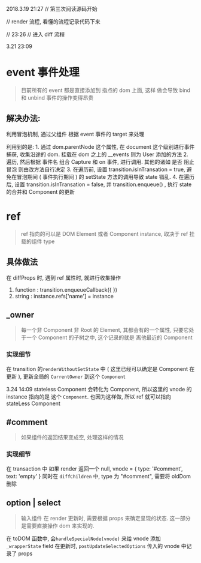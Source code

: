2018.3.19 21:27
// 第三次阅读源码开始

// render 流程, 看懂的流程记录代码下来

// 23:26
// 进入 diff 流程


3.21 23:09

# event 事件处理
> 目前所有的 event 都是直接添加到 指点的 dom 上面, 这样 做会导致 bind 和 unbind 事件的操作变得昂贵

## 解决办法: 
  利用冒泡机制, 通过父组件 根据 event 事件的 target 来处理

  利用到的是:
    1. 通过 dom.parentNode 这个属性, 在 document 这个级别进行事件捕获, 收集沿途的 dom. 挂载在 dom 之上的 __events 则为 User 添加的方法
    2. 遍历, 然后根据 事件名 组合 Capture 和 on 事件, 进行调用. 其他的诸如 是否 阻止冒泡 则由改方法自行决定
    3. 在遍历前, 设置 transition.isInTransation = true, 避免在冒泡期间 ( 事件执行期间 ) 的 setState 方法的调用导致 state 错乱.
    4. 在遍历后, 设置 transition.isInTransation = false, 并 transition.enqueue() , 执行 state 的合并和 Component 的更新


# ref
> ref 指向的可以是 DOM Element 或者 Component instance, 取决于 ref 挂载的组件 type

## 具体做法

在 diffProps 时, 遇到 ref 属性时, 就进行收集操作
1. function : transition.enqueueCallback({  })
2. string : instance.refs['name'] = instance

## _owner

> 每一个非 Component 非 Root 的 Element, 其都会有的一个属性, 只要它处于一个 Component 的子树之中, 这个记录的就是 离他最近的 Component

### 实现细节

在 transition 的`renderWithoutSetState` 中 (  这里已经可以确定是 Component 在更新 ), 更新全局的 `CurrentOwner` 到这个 `Component` 

3.24 14:09
stateless Component 会转化为 Component, 所以这里的 vnode 的 instance 指向的是 这个 `Component`. 也因为这样做, 所以 ref 就可以指向 stateLess Component


## #comment
> 如果组件的返回结果变成空, 处理这样的情况

### 实现细节

在 transaction 中 如果 render 返回一个 null, vnode = { type: '#comment', text: 'empty' }
同时在 `diffChildren` 中, type 为 "#comment", 需要将 oldDom 删除


## option | select

> 输入组件 在 render 更新时, 需要根据 props 来确定呈现的状态. 这一部分是需要直接操作 dom 来实现的.

在 toDOM 函数中, 会`handleSpecialNode(vnode)` 来给 vnode 添加 `_wrapperState` field
在更新时, `postUpdateSelectedOptions` 传入的 vnode 中记录了 props
